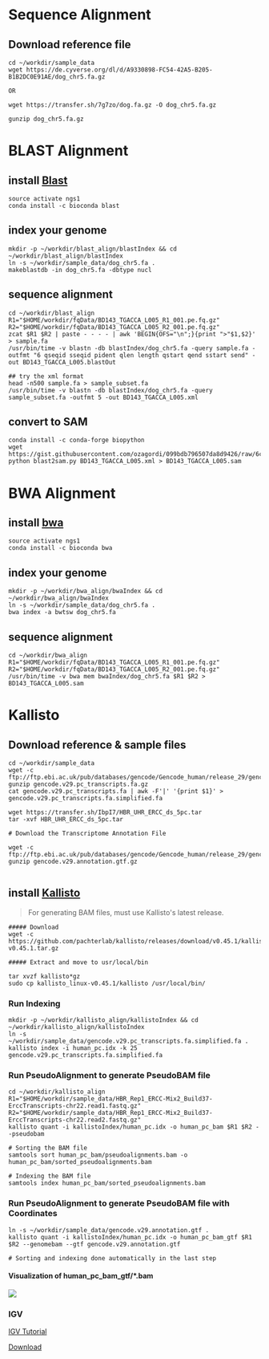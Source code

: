 Sequence Alignment
==================


## Download reference file
```
cd ~/workdir/sample_data
wget https://de.cyverse.org/dl/d/A9330898-FC54-42A5-B205-B1B2DC0E91AE/dog_chr5.fa.gz

OR

wget https://transfer.sh/7g7zo/dog.fa.gz -O dog_chr5.fa.gz

gunzip dog_chr5.fa.gz
```

BLAST Alignment
===============

## install [Blast](https://blast.ncbi.nlm.nih.gov/Blast.cgi?CMD=Web&PAGE_TYPE=BlastDocs)
```
source activate ngs1
conda install -c bioconda blast 
```

## index your genome
```
mkdir -p ~/workdir/blast_align/blastIndex && cd ~/workdir/blast_align/blastIndex
ln -s ~/workdir/sample_data/dog_chr5.fa .
makeblastdb -in dog_chr5.fa -dbtype nucl
```

## sequence alignment
```
cd ~/workdir/blast_align
R1="$HOME/workdir/fqData/BD143_TGACCA_L005_R1_001.pe.fq.gz"
R2="$HOME/workdir/fqData/BD143_TGACCA_L005_R2_001.pe.fq.gz"
zcat $R1 $R2 | paste - - - - | awk 'BEGIN{OFS="\n";}{print ">"$1,$2}' > sample.fa
/usr/bin/time -v blastn -db blastIndex/dog_chr5.fa -query sample.fa -outfmt "6 qseqid sseqid pident qlen length qstart qend sstart send" -out BD143_TGACCA_L005.blastOut

## try the xml format
head -n500 sample.fa > sample_subset.fa
/usr/bin/time -v blastn -db blastIndex/dog_chr5.fa -query sample_subset.fa -outfmt 5 -out BD143_TGACCA_L005.xml
```

## convert to SAM
```
conda install -c conda-forge biopython 
wget https://gist.githubusercontent.com/ozagordi/099bdb796507da8d9426/raw/6ca66616fd545fbb15d94b079e46a7c55edb54c0/blast2sam.py
python blast2sam.py BD143_TGACCA_L005.xml > BD143_TGACCA_L005.sam

```

BWA Alignment
=============

## install [bwa](http://bio-bwa.sourceforge.net/bwa.shtml)
```
source activate ngs1
conda install -c bioconda bwa 
```

## index your genome

```
mkdir -p ~/workdir/bwa_align/bwaIndex && cd ~/workdir/bwa_align/bwaIndex
ln -s ~/workdir/sample_data/dog_chr5.fa .
bwa index -a bwtsw dog_chr5.fa
```

## sequence alignment

```
cd ~/workdir/bwa_align
R1="$HOME/workdir/fqData/BD143_TGACCA_L005_R1_001.pe.fq.gz"
R2="$HOME/workdir/fqData/BD143_TGACCA_L005_R2_001.pe.fq.gz"
/usr/bin/time -v bwa mem bwaIndex/dog_chr5.fa $R1 $R2 > BD143_TGACCA_L005.sam
```


Kallisto
========

## Download reference & sample files
```
cd ~/workdir/sample_data
wget -c ftp://ftp.ebi.ac.uk/pub/databases/gencode/Gencode_human/release_29/gencode.v29.pc_transcripts.fa.gz
gunzip gencode.v29.pc_transcripts.fa.gz
cat gencode.v29.pc_transcripts.fa | awk -F'|' '{print $1}' > gencode.v29.pc_transcripts.fa.simplified.fa

wget https://transfer.sh/IbpI7/HBR_UHR_ERCC_ds_5pc.tar
tar -xvf HBR_UHR_ERCC_ds_5pc.tar

# Download the Transcriptome Annotation File

wget -c ftp://ftp.ebi.ac.uk/pub/databases/gencode/Gencode_human/release_29/gencode.v29.annotation.gtf.gz
gunzip gencode.v29.annotation.gtf.gz


```


## install [Kallisto](https://pachterlab.github.io/kallisto/)

> For generating BAM files, must use Kallisto's latest release.

```
##### Download
wget -c https://github.com/pachterlab/kallisto/releases/download/v0.45.1/kallisto_linux-v0.45.1.tar.gz

##### Extract and move to usr/local/bin

tar xvzf kallisto*gz
sudo cp kallisto_linux-v0.45.1/kallisto /usr/local/bin/
```

###  Run Indexing
```
mkdir -p ~/workdir/kallisto_align/kallistoIndex && cd ~/workdir/kallisto_align/kallistoIndex
ln -s ~/workdir/sample_data/gencode.v29.pc_transcripts.fa.simplified.fa .
kallisto index -i human_pc.idx -k 25 gencode.v29.pc_transcripts.fa.simplified.fa
```

### Run PseudoAlignment to generate PseudoBAM file

```
cd ~/workdir/kallisto_align
R1="$HOME/workdir/sample_data/HBR_Rep1_ERCC-Mix2_Build37-ErccTranscripts-chr22.read1.fastq.gz"
R2="$HOME/workdir/sample_data/HBR_Rep1_ERCC-Mix2_Build37-ErccTranscripts-chr22.read2.fastq.gz"
kallisto quant -i kallistoIndex/human_pc.idx -o human_pc_bam $R1 $R2 --pseudobam

# Sorting the BAM file
samtools sort human_pc_bam/pseudoalignments.bam -o human_pc_bam/sorted_pseudoalignments.bam

# Indexing the BAM file
samtools index human_pc_bam/sorted_pseudoalignments.bam

```

### Run PseudoAlignment to generate PseudoBAM file with Coordinates

```
ln -s ~/workdir/sample_data/gencode.v29.annotation.gtf .
kallisto quant -i kallistoIndex/human_pc.idx -o human_pc_bam_gtf $R1 $R2 --genomebam --gtf gencode.v29.annotation.gtf

# Sorting and indexing done automatically in the last step

```

#### Visualization of human_pc_bam_gtf/*.bam

![](https://github.com/mr-eyes/nu-ngs01/blob/master/Day-3/pseudobam-GTF.png)

### IGV

[IGV Tutorial](https://bioinformatics-ca.github.io/resources/IGV_Tutorial.pdf)


[Download](http://software.broadinstitute.org/software/igv/download)


